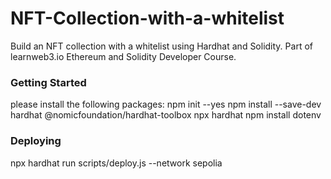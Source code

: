 # NFT-Collection-with-a-whitelist
Build an NFT collection with a whitelist using Hardhat and Solidity. Part of learnweb3.io Ethereum and Solidity Developer Course.

### Getting Started
please install the following packages:
npm init --yes
npm install --save-dev hardhat @nomicfoundation/hardhat-toolbox
npx hardhat
npm install dotenv

### Deploying
npx hardhat run scripts/deploy.js --network sepolia